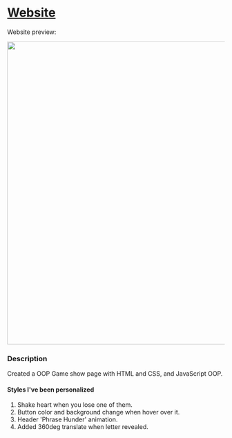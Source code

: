# [Website](https://stevesbong.github.io/OOP-Phrase-game)

Website preview:



<img src="https://github.com/Stevesbong/Stevesbong.github.io/blob/master/img/OOP-wheel-of-success.png" width="600" height="700">


### Description

Created a OOP Game show page with HTML and CSS, and JavaScript OOP.






#### Styles I've been personalized
1. Shake heart when you lose one of them.
2. Button color and background change when hover over it.
3. Header 'Phrase Hunder' animation.
4. Added 360deg translate when letter revealed.